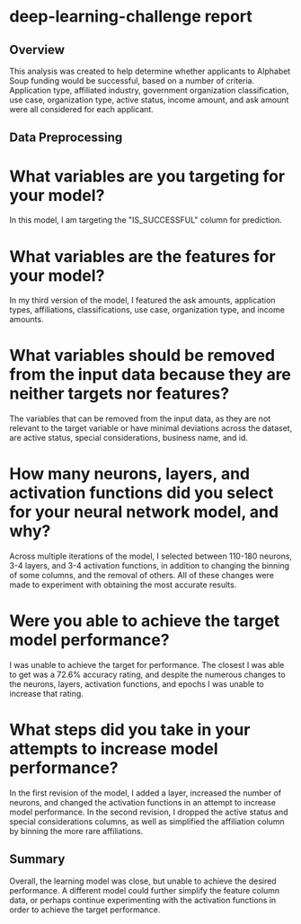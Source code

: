 # deep-learning-challenge report

## Overview
This analysis was created to help determine whether applicants to Alphabet Soup funding would be successful, based on a number of criteria. Application type, affiliated industry, government organization classification, use case, organization type, active status, income amount, and ask amount were all considered for each applicant.

## Data Preprocessing

# What variables are you targeting for your model?
In this model, I am targeting the "IS_SUCCESSFUL" column for prediction. 

# What variables are the features for your model?
In my third version of the model, I featured the ask amounts, application types, affiliations, classifications, use case, organization type, and income amounts.

# What variables should be removed from the input data because they are neither targets nor features?
The variables that can be removed from the input data, as they are not relevant to the target variable or have minimal deviations across the dataset, are active status, special considerations, business name, and id.

# How many neurons, layers, and activation functions did you select for your neural network model, and why?
Across multiple iterations of the model, I selected between 110-180 neurons, 3-4 layers, and 3-4 activation functions, in addition to changing the binning of some columns, and the removal of others. All of these changes were made to experiment with obtaining the most accurate results.

# Were you able to achieve the target model performance?
I was unable to achieve the target for performance. The closest I was able to get was a 72.6% accuracy rating, and despite the numerous changes to the neurons, layers, activation functions, and epochs I was unable to increase that rating.

# What steps did you take in your attempts to increase model performance?
In the first revision of the model, I added a layer, increased the number of neurons, and changed the activation functions in an attempt to increase model performance. In the second revision, I dropped the active status and special considerations columns, as well as simplified the affiliation column by binning the more rare affiliations.

## Summary
Overall, the learning model was close, but unable to achieve the desired performance. A different model could further simplify the feature column data, or perhaps continue experimenting with the activation functions in order to achieve the target performance.